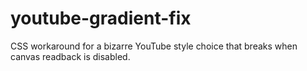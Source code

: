 # youtube-gradient-fix
CSS workaround for a bizarre YouTube style choice that breaks when canvas readback is disabled.
